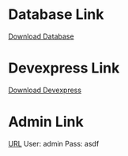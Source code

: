 # Database Link
[Download Database](http://e-commerce-test.63bits.com/downloads/ECommerceTest%20DB%20SQL%20Server%202017%20Backup.zip)

# Devexpress Link
[Download Devexpress](http://e-commerce-test.63bits.com/downloads/Devexpress.zip)

# Admin Link
[URL](http://e-commerce-test.63bits.com/admin/)
User: admin
Pass: asdf
